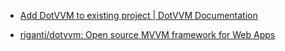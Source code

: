 

* [Add DotVVM to existing project | DotVVM Documentation ](https://www.dotvvm.com/docs/tutorials/how-to-start-existing-app/latest)

* [riganti/dotvvm: Open source MVVM framework for Web Apps ](https://github.com/riganti/dotvvm)